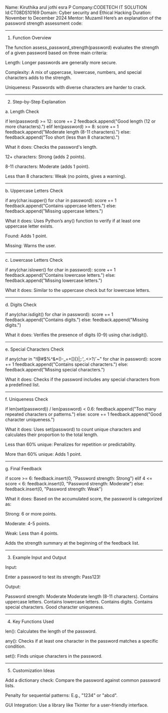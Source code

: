 Name: Kiruthika arul jothi esra P
Company:CODETECH IT SOLUTION 
Id:CT08DS10169
Domain: Cyber security and Ethical Hacking
Duration: November to December 2024
Mentor: Muzamil 
Here’s an explanation of the password strength assessment code:


---

1. Function Overview

The function assess_password_strength(password) evaluates the strength of a given password based on three main criteria:

Length: Longer passwords are generally more secure.

Complexity: A mix of uppercase, lowercase, numbers, and special characters adds to the strength.

Uniqueness: Passwords with diverse characters are harder to crack.



---

2. Step-by-Step Explanation

a. Length Check

if len(password) >= 12:
    score += 2
    feedback.append("Good length (12 or more characters).")
elif len(password) >= 8:
    score += 1
    feedback.append("Moderate length (8-11 characters).")
else:
    feedback.append("Too short (less than 8 characters).")

What it does: Checks the password's length.

12+ characters: Strong (adds 2 points).

8-11 characters: Moderate (adds 1 point).

Less than 8 characters: Weak (no points, gives a warning).




---

b. Uppercase Letters Check

if any(char.isupper() for char in password):
    score += 1
    feedback.append("Contains uppercase letters.")
else:
    feedback.append("Missing uppercase letters.")

What it does: Uses Python’s any() function to verify if at least one uppercase letter exists.

Found: Adds 1 point.

Missing: Warns the user.




---

c. Lowercase Letters Check

if any(char.islower() for char in password):
    score += 1
    feedback.append("Contains lowercase letters.")
else:
    feedback.append("Missing lowercase letters.")

What it does: Similar to the uppercase check but for lowercase letters.



---

d. Digits Check

if any(char.isdigit() for char in password):
    score += 1
    feedback.append("Contains digits.")
else:
    feedback.append("Missing digits.")

What it does: Verifies the presence of digits (0-9) using char.isdigit().



---

e. Special Characters Check

if any(char in "!@#$%^&*()-_=+[]{}|;:',.<>?/`~" for char in password):
    score += 1
    feedback.append("Contains special characters.")
else:
    feedback.append("Missing special characters.")

What it does: Checks if the password includes any special characters from a predefined list.



---

f. Uniqueness Check

if len(set(password)) / len(password) < 0.6:
    feedback.append("Too many repeated characters or patterns.")
else:
    score += 1
    feedback.append("Good character uniqueness.")

What it does: Uses set(password) to count unique characters and calculates their proportion to the total length.

Less than 60% unique: Penalizes for repetition or predictability.

More than 60% unique: Adds 1 point.




---

g. Final Feedback

if score >= 6:
    feedback.insert(0, "Password strength: Strong")
elif 4 <= score < 6:
    feedback.insert(0, "Password strength: Moderate")
else:
    feedback.insert(0, "Password strength: Weak")

What it does: Based on the accumulated score, the password is categorized as:

Strong: 6 or more points.

Moderate: 4-5 points.

Weak: Less than 4 points.


Adds the strength summary at the beginning of the feedback list.



---

3. Example Input and Output

Input:

Enter a password to test its strength: Pass123!

Output:

Password strength: Moderate
Moderate length (8-11 characters).
Contains uppercase letters.
Contains lowercase letters.
Contains digits.
Contains special characters.
Good character uniqueness.


---

4. Key Functions Used

len(): Calculates the length of the password.

any(): Checks if at least one character in the password matches a specific condition.

set(): Finds unique characters in the password.



---

5. Customization Ideas

Add a dictionary check: Compare the password against common password lists.

Penalty for sequential patterns: E.g., "1234" or "abcd".

GUI Integration: Use a library like Tkinter for a user-friendly interface.




